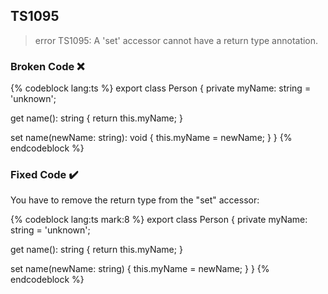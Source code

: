 ## TS1095

> error TS1095: A 'set' accessor cannot have a return type annotation.

### Broken Code ❌

<!-- prettier-ignore-start -->
{% codeblock lang:ts %}
export class Person {
  private myName: string = 'unknown';

  get name(): string {
    return this.myName;
  }

  set name(newName: string): void {
    this.myName = newName;
  }
}
{% endcodeblock %}
<!-- prettier-ignore-end -->

### Fixed Code ✔️

You have to remove the return type from the "set" accessor:

<!-- prettier-ignore-start -->
{% codeblock lang:ts mark:8 %}
export class Person {
  private myName: string = 'unknown';

  get name(): string {
    return this.myName;
  }

  set name(newName: string) {
    this.myName = newName;
  }
}
{% endcodeblock %}
<!-- prettier-ignore-end -->
